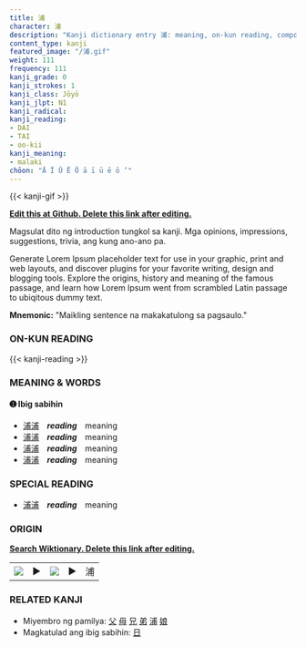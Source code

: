 ```yaml
---
title: 浦
character: 浦
description: "Kanji dictionary entry 浦: meaning, on-kun reading, compounds, origin, related kanji"
content_type: kanji
featured_image: "/浦.gif"
weight: 111
frequency: 111
kanji_grade: 0
kanji_strokes: 1
kanji_class: Jōyō
kanji_jlpt: N1
kanji_radical: 
kanji_reading: 
- DAI
- TAI
- oo-kii
kanji_meaning:
- malaki
chōon: "Ā Ī Ū Ē Ō ā ī ū ē ō ’"
---
```

[//]: # (Don't edit the line below. Kanji animated GIF code is automatically generated.)
{{< kanji-gif >}}

[//]: # (Edit below this line.)

**[Edit this at Github. Delete this link after editing.](https://github.com/tim0g/tim/tree/main/content/kanji/浦/index.md)**

Magsulat dito ng introduction tungkol sa kanji. Mga opinions, impressions, suggestions, trivia, ang kung ano-ano pa.

Generate Lorem Ipsum placeholder text for use in your graphic, print and web layouts, and discover plugins for your favorite writing, design and blogging tools. Explore the origins, history and meaning of the famous passage, and learn how Lorem Ipsum went from scrambled Latin passage to ubiqitous dummy text.
 
**Mnemonic:** "Maikling sentence na makakatulong sa pagsaulo."

### ON-KUN READING

[//]: # (Don't edit the line below. ON-KUN READING code is automatically generated.)
{{< kanji-reading >}}

### MEANING & WORDS

#### ➊ **Ibig sabihin**
  - [浦](../浦)[浦](../浦)　***reading***　meaning
  - [浦](../浦)[浦](../浦)　***reading***　meaning
  - [浦](../浦)[浦](../浦)　***reading***　meaning
  - [浦](../浦)[浦](../浦)　***reading***　meaning

### SPECIAL READING
  - [浦](../浦)[浦](../浦)　***reading***　meaning

### ORIGIN

**[Search Wiktionary. Delete this link after editing.](https://wiktionary.org/wiki/浦)**
<table class="kanji-table"><tr><td>
<img src="60px-浦-bronze.svg.png">
</td><td>▶</td><td>
<img src="60px-浦-oracle.svg.png">
</td><td>▶</td>
<td class="kanji-origin">浦</td>
</tr></table>

### RELATED KANJI
- Miyembro ng pamilya: [父](../父) [母](../母) [兄](../兄) [弟](../弟) [浦](../浦) [娘](../娘)
- Magkatulad ang ibig sabihin: [日](../日)

